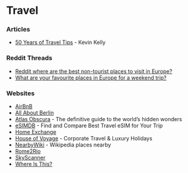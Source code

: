 # Travel

### Articles

* [50 Years of Travel Tips](https://kk.org/thetechnium/50-years-of-travel-tips/) - Kevin Kelly

### Reddit Threads

* [Reddit where are the best non-tourist places to visit in Europe?](https://www.reddit.com/r/AskReddit/comments/65184x/reddit_where_are_the_best_nontourist_places_to/)
* [What are your favourite places in Europe for a weekend trip?](https://www.reddit.com/r/AskUK/comments/191x9b3/what_are_your_favourite_places_in_europe_for_a/)

### Websites

* [AirBnB](https://www.airbnb.it/)
* [All About Berlin](https://allaboutberlin.com/)
* [Atlas Obscura](https://www.atlasobscura.com/) - The definitive guide to the world’s hidden wonders
* [eSIMDB](https://esimdb.com/) - Find and Compare Best Travel eSIM for Your Trip
* [Home Exchange](https://www.homeexchange.com/)
* [House of Voyage](https://houseofvoyage.co.uk/) - Corporate Travel & Luxury Holidays
* [NearbyWiki](https://en.nearbywiki.org/map) - Wikipedia places nearby
* [Rome2Rio](https://www.rome2rio.com/)
* [SkyScanner](https://www.skyscanner.it/)
* [Where Is This?](https://www.where-is-this.com/)
